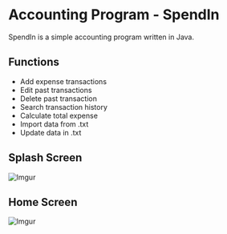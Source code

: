 # Accounting Program - SpendIn 

SpendIn is a simple accounting program written in Java.

## Functions

* Add expense transactions
* Edit past transactions
* Delete past transaction
* Search transaction history
* Calculate total expense
* Import data from .txt
* Update data in .txt

## Splash Screen

![Imgur](https://i.imgur.com/GWxOnAS.jpg)

## Home Screen 
![Imgur](https://i.imgur.com/t8zcyQI.jpg)
